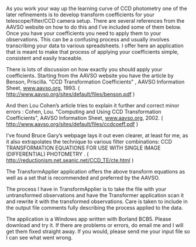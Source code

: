As you work your way up the learning curve of CCD photometry one of the later refinements is to develop transform coefficients for your telescope/filter/CCD camera setup. There are several references from the AAVSO website on how to do this and I’ve included some of them below. Once you have your coefficients you need to apply them to your observations. This can be a confusing process and usually involves transcribing your data to various spreadsheets. I offer here an application that is meant to make that process of applying your coefficients simple, consistent and easily traceable.

There is lots of discussion on how exactly you should apply your coefficients. Starting from the AAVSO website you have the article by Benson, Priscilla. "CCD Transformation Coefficients" , AAVSO Information Sheet, www.aavso.org, 1993. ( http://www.aavso.org/sites/default/files/benson.pdf )

And then Lou Cohen’s article tries to explain it further and correct minor errors : Cohen, Lou. "Computing and Using CCD Transformation Coefficients", AAVSO Information Sheet, www.aavso.org, 2002.  ( http://www.aavso.org/sites/default/files/ccdcoeff.pdf )

I’ve found Bruce Gary’s webpage lays it out even clearer, at least for me, as it also extrapolates the technique to various filter combinations: CCD TRANSFORMATION EQUATIONS FOR USE WITH SINGLE IMAGE (DIFFERENTIAL) PHOTOMETRY . ( http://reductionism.net.seanic.net/CCD_TE/cte.html )

The TransformApplier application offers the above transform equations as well as a set that is recommended and preferred by the AAVSO.

The process I have in TransformApplier is to take the file with your untransformed observations and have the Transformer application scan it and rewrite it with the transformed observations. Care is taken to include in the output file comments fully describing the process applied to the data.


The application is a Windows app written with Borland BCB5. Please download and try it. If there are problems or errors, do email me and I will get them fixed straight away. If you would, please send me your input file so I can see what went wrong.
